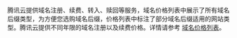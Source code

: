 腾讯云提供域名注册、续费、转入、赎回等服务，域名价格列表中展示了所有域名后缀类型，为方便您选购域名后缀，价格列表中标注了部分域名后缀适用的网站类型。腾讯云提供不同年限的域名注册以及续费价格。详情请参考 [域名价格列表](https://buy.intl.cloud.tencent.com/domain/price?type=overview )。



